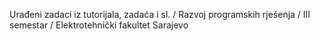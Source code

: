 Urađeni zadaci iz tutorijala, zadaća i sl. / Razvoj programskih rješenja / III semestar / Elektrotehnički fakultet Sarajevo
